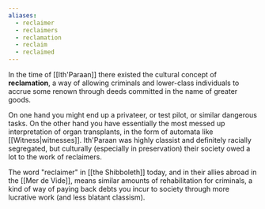 ```yaml
---
aliases:
  - reclaimer
  - reclaimers
  - reclamation
  - reclaim
  - reclaimed
---
```


In the time of [[Ith'Paraan]] there existed the cultural concept of **reclamation**, a way of allowing criminals and lower-class individuals to accrue some renown through deeds committed in the name of greater goods. 

On one hand you might end up a privateer, or test pilot, or similar dangerous tasks. On the other hand you have essentially the most messed up interpretation of organ transplants, in the form of automata like [[Witness|witnesses]]. Ith'Paraan was highly classist and definitely racially segregated, but culturally (especially in preservation) their society owed a lot to the work of reclaimers. 

The word "reclaimer" in [[the Shibboleth]] today, and in their allies abroad in the [[Mer de Vide]], means similar amounts of rehabilitation for criminals, a kind of way of paying back debts you incur to society through more lucrative work (and less blatant classism).

